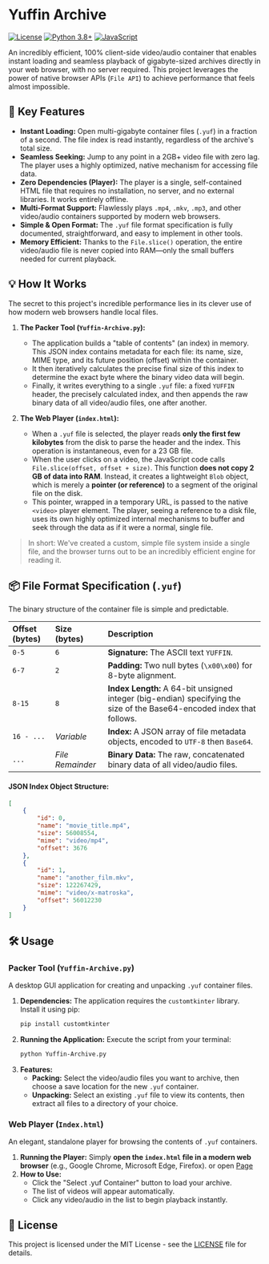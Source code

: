 # Yuffin Archive

[![License](https://img.shields.io/badge/license-MIT-green)](LICENSE)
[![Python 3.8+](https://img.shields.io/badge/python-3.8+-blue.svg)](https://www.python.org/)
[![JavaScript](https://img.shields.io/badge/JavaScript-ES6+-yellow.svg)](https://developer.mozilla.org/en-US/docs/Web/JavaScript)

An incredibly efficient, 100% client-side video/audio container that enables instant loading and seamless playback of gigabyte-sized archives directly in your web browser, with no server required. This project leverages the power of native browser APIs (`File API`) to achieve performance that feels almost impossible.

## 🚀 Key Features

*   **Instant Loading:** Open multi-gigabyte container files (`.yuf`) in a fraction of a second. The file index is read instantly, regardless of the archive's total size.
*   **Seamless Seeking:** Jump to any point in a 2GB+ video file with zero lag. The player uses a highly optimized, native mechanism for accessing file data.
*   **Zero Dependencies (Player):** The player is a single, self-contained HTML file that requires no installation, no server, and no external libraries. It works entirely offline.
*   **Multi-Format Support:** Flawlessly plays `.mp4`, `.mkv`, `.mp3`, and other video/audio containers supported by modern web browsers.
*   **Simple & Open Format:** The `.yuf` file format specification is fully documented, straightforward, and easy to implement in other tools.
*   **Memory Efficient:** Thanks to the `File.slice()` operation, the entire video/audio file is never copied into RAM—only the small buffers needed for current playback.

## 💡 How It Works

The secret to this project's incredible performance lies in its clever use of how modern web browsers handle local files.

1.  **The Packer Tool (`Yuffin-Archive.py`):**
    *   The application builds a "table of contents" (an index) in memory. This JSON index contains metadata for each file: its name, size, MIME type, and its future position (offset) within the container.
    *   It then iteratively calculates the precise final size of this index to determine the exact byte where the binary video data will begin.
    *   Finally, it writes everything to a single `.yuf` file: a fixed `YUFFIN` header, the precisely calculated index, and then appends the raw binary data of all video/audio files, one after another.

2.  **The Web Player (`index.html`):**
    *   When a `.yuf` file is selected, the player reads **only the first few kilobytes** from the disk to parse the header and the index. This operation is instantaneous, even for a 23 GB file.
    *   When the user clicks on a video, the JavaScript code calls `File.slice(offset, offset + size)`. This function **does not copy 2 GB of data into RAM**. Instead, it creates a lightweight `Blob` object, which is merely a **pointer (or reference)** to a segment of the original file on the disk.
    *   This pointer, wrapped in a temporary URL, is passed to the native `<video>` player element. The player, seeing a reference to a disk file, uses its own highly optimized internal mechanisms to buffer and seek through the data as if it were a normal, single file.

> In short: We've created a custom, simple file system inside a single file, and the browser turns out to be an incredibly efficient engine for reading it.

## 📦 File Format Specification (`.yuf`)

The binary structure of the container file is simple and predictable.

| Offset (bytes) | Size (bytes)  | Description                                                                 |
| :------------- | :------------ | :-------------------------------------------------------------------------- |
| `0-5`          | `6`           | **Signature:** The ASCII text `YUFFIN`.                                     |
| `6-7`          | `2`           | **Padding:** Two null bytes (`\x00\x00`) for 8-byte alignment.               |
| `8-15`         | `8`           | **Index Length:** A 64-bit unsigned integer (big-endian) specifying the size of the Base64-encoded index that follows. |
| `16 - ...`     | *Variable*    | **Index:** A JSON array of file metadata objects, encoded to `UTF-8` then `Base64`. |
| `...`          | *File Remainder* | **Binary Data:** The raw, concatenated binary data of all video/audio files.     |

#### JSON Index Object Structure:
```json
[
    {
        "id": 0,
        "name": "movie_title.mp4",
        "size": 56008554,
        "mime": "video/mp4",
        "offset": 3676
    },
    {
        "id": 1,
        "name": "another_film.mkv",
        "size": 122267429,
        "mime": "video/x-matroska",
        "offset": 56012230
    }
]
```

## 🛠️ Usage

### Packer Tool (`Yuffin-Archive.py`)

A desktop GUI application for creating and unpacking `.yuf` container files.

1.  **Dependencies:**
    The application requires the `customtkinter` library. Install it using pip:
    ```bash
    pip install customtkinter
    ```
2.  **Running the Application:**
    Execute the script from your terminal:
    ```bash
    python Yuffin-Archive.py
    ```
3.  **Features:**
    *   **Packing:** Select the video/audio files you want to archive, then choose a save location for the new `.yuf` container.
    *   **Unpacking:** Select an existing `.yuf` file to view its contents, then extract all files to a directory of your choice.

### Web Player (`Index.html`)

An elegant, standalone player for browsing the contents of `.yuf` containers.

1.  **Running the Player:**
    Simply **open the `index.html` file in a modern web browser** (e.g., Google Chrome, Microsoft Edge, Firefox).
    or open [Page](https://zbirow.github.io/Yuffin-Archive/)
2.  **How to Use:**
    *   Click the "Select .yuf Container" button to load your archive.
    *   The list of videos will appear automatically.
    *   Click any video/audio in the list to begin playback instantly.

## 📜 License

This project is licensed under the MIT License - see the [LICENSE](LICENSE) file for details.

